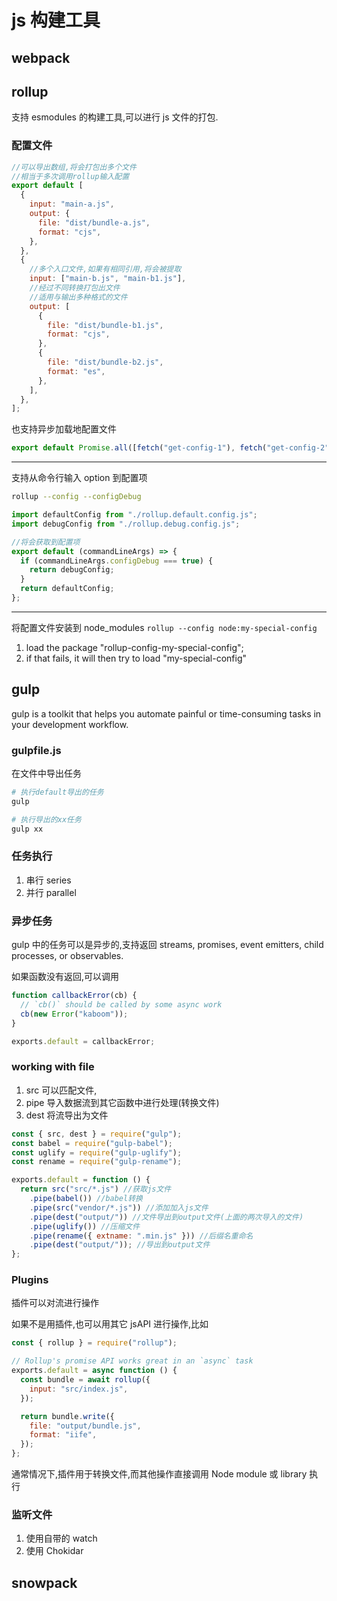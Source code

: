 # js 构建工具

## webpack

## rollup

支持 esmodules 的构建工具,可以进行 js 文件的打包.

### 配置文件

```js
//可以导出数组,将会打包出多个文件
//相当于多次调用rollup输入配置
export default [
  {
    input: "main-a.js",
    output: {
      file: "dist/bundle-a.js",
      format: "cjs",
    },
  },
  {
    //多个入口文件,如果有相同引用,将会被提取
    input: ["main-b.js", "main-b1.js"],
    //经过不同转换打包出文件
    //适用与输出多种格式的文件
    output: [
      {
        file: "dist/bundle-b1.js",
        format: "cjs",
      },
      {
        file: "dist/bundle-b2.js",
        format: "es",
      },
    ],
  },
];
```

也支持异步加载地配置文件

```js
export default Promise.all([fetch("get-config-1"), fetch("get-config-2")]);
```

---

支持从命令行输入 option 到配置项

```sh
rollup --config --configDebug
```

```js
import defaultConfig from "./rollup.default.config.js";
import debugConfig from "./rollup.debug.config.js";

//将会获取到配置项
export default (commandLineArgs) => {
  if (commandLineArgs.configDebug === true) {
    return debugConfig;
  }
  return defaultConfig;
};
```

---

将配置文件安装到 node_modules
`rollup --config node:my-special-config`

1. load the package "rollup-config-my-special-config";
2. if that fails, it will then try to load "my-special-config"

## gulp

gulp is a toolkit that helps you automate painful or time-consuming tasks in your development workflow.

### gulpfile.js

在文件中导出任务

```sh
# 执行default导出的任务
gulp

# 执行导出的xx任务
gulp xx
```

### 任务执行

1. 串行 series
2. 并行 parallel

### 异步任务

gulp 中的任务可以是异步的,支持返回 streams, promises, event emitters, child processes, or observables.

如果函数没有返回,可以调用

```js
function callbackError(cb) {
  // `cb()` should be called by some async work
  cb(new Error("kaboom"));
}

exports.default = callbackError;
```

### working with file

1. src 可以匹配文件,
2. pipe 导入数据流到其它函数中进行处理(转换文件)
3. dest 将流导出为文件

```js
const { src, dest } = require("gulp");
const babel = require("gulp-babel");
const uglify = require("gulp-uglify");
const rename = require("gulp-rename");

exports.default = function () {
  return src("src/*.js") //获取js文件
    .pipe(babel()) //babel转换
    .pipe(src("vendor/*.js")) //添加加入js文件
    .pipe(dest("output/")) //文件导出到output文件(上面的两次导入的文件)
    .pipe(uglify()) //压缩文件
    .pipe(rename({ extname: ".min.js" })) //后缀名重命名
    .pipe(dest("output/")); //导出到output文件
};
```

### Plugins

插件可以对流进行操作

如果不是用插件,也可以用其它 jsAPI 进行操作,比如

```js
const { rollup } = require("rollup");

// Rollup's promise API works great in an `async` task
exports.default = async function () {
  const bundle = await rollup({
    input: "src/index.js",
  });

  return bundle.write({
    file: "output/bundle.js",
    format: "iife",
  });
};
```

通常情况下,插件用于转换文件,而其他操作直接调用 Node module 或 library 执行

### 监听文件

1. 使用自带的 watch
2. 使用 Chokidar

## snowpack
